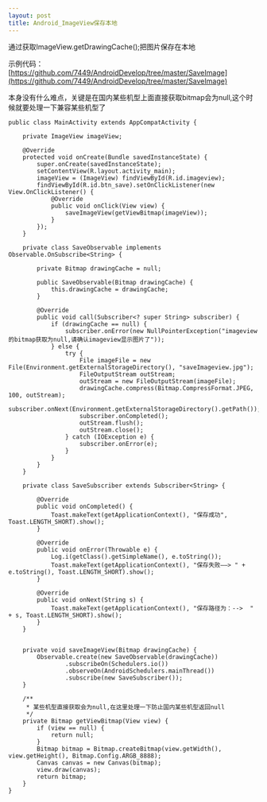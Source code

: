 ```yaml
---
layout: post
title: Android_ImageView保存本地
---
```


通过获取ImageView.getDrawingCache();把图片保存在本地

示例代码：[https://github.com/7449/AndroidDevelop/tree/master/SaveImage](https://github.com/7449/AndroidDevelop/tree/master/SaveImage)

本身没有什么难点，关键是在国内某些机型上面直接获取bitmap会为null,这个时候就要处理一下兼容某些机型了


	public class MainActivity extends AppCompatActivity {
	
	    private ImageView imageView;
	
	    @Override
	    protected void onCreate(Bundle savedInstanceState) {
	        super.onCreate(savedInstanceState);
	        setContentView(R.layout.activity_main);
	        imageView = (ImageView) findViewById(R.id.imageview);
	        findViewById(R.id.btn_save).setOnClickListener(new View.OnClickListener() {
	            @Override
	            public void onClick(View view) {
	                saveImageView(getViewBitmap(imageView));
	            }
	        });
	    }
	
	    private class SaveObservable implements Observable.OnSubscribe<String> {
	
	        private Bitmap drawingCache = null;
	
	        public SaveObservable(Bitmap drawingCache) {
	            this.drawingCache = drawingCache;
	        }
	
	        @Override
	        public void call(Subscriber<? super String> subscriber) {
	            if (drawingCache == null) {
	                subscriber.onError(new NullPointerException("imageview的bitmap获取为null,请确认imageview显示图片了"));
	            } else {
	                try {
	                    File imageFile = new File(Environment.getExternalStorageDirectory(), "saveImageview.jpg");
	                    FileOutputStream outStream;
	                    outStream = new FileOutputStream(imageFile);
	                    drawingCache.compress(Bitmap.CompressFormat.JPEG, 100, outStream);
	                    subscriber.onNext(Environment.getExternalStorageDirectory().getPath());
	                    subscriber.onCompleted();
	                    outStream.flush();
	                    outStream.close();
	                } catch (IOException e) {
	                    subscriber.onError(e);
	                }
	            }
	        }
	    }
	
	    private class SaveSubscriber extends Subscriber<String> {
	
	        @Override
	        public void onCompleted() {
	            Toast.makeText(getApplicationContext(), "保存成功", Toast.LENGTH_SHORT).show();
	        }
	
	        @Override
	        public void onError(Throwable e) {
	            Log.i(getClass().getSimpleName(), e.toString());
	            Toast.makeText(getApplicationContext(), "保存失败——> " + e.toString(), Toast.LENGTH_SHORT).show();
	        }
	
	        @Override
	        public void onNext(String s) {
	            Toast.makeText(getApplicationContext(), "保存路径为：-->  " + s, Toast.LENGTH_SHORT).show();
	        }
	    }
	
	
	    private void saveImageView(Bitmap drawingCache) {
	        Observable.create(new SaveObservable(drawingCache))
	                .subscribeOn(Schedulers.io())
	                .observeOn(AndroidSchedulers.mainThread())
	                .subscribe(new SaveSubscriber());
	    }
	
	    /**
	     * 某些机型直接获取会为null,在这里处理一下防止国内某些机型返回null
	     */
	    private Bitmap getViewBitmap(View view) {
	        if (view == null) {
	            return null;
	        }
	        Bitmap bitmap = Bitmap.createBitmap(view.getWidth(), view.getHeight(), Bitmap.Config.ARGB_8888);
	        Canvas canvas = new Canvas(bitmap);
	        view.draw(canvas);
	        return bitmap;
	    }
	}
